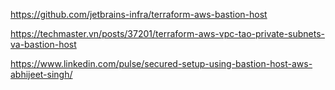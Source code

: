 https://github.com/jetbrains-infra/terraform-aws-bastion-host

https://techmaster.vn/posts/37201/terraform-aws-vpc-tao-private-subnets-va-bastion-host

https://www.linkedin.com/pulse/secured-setup-using-bastion-host-aws-abhijeet-singh/